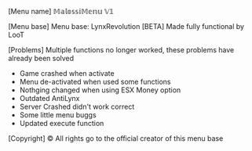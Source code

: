 

[Menu name] 
𝕄𝕒𝕝𝕠𝕤𝕤𝕚𝕄𝕖𝕟𝕦 𝕍𝟙

[Menu base] 
Menu base: LynxRevolution [BETA]
Made fully functional by LooT

[Problems]
Multiple functions no longer worked, these problems have already been solved

- Game crashed when activate
- Menu de-activated when used some functions
- Nothging changed when using ESX Money option
- Outdated AntiLynx
- Server Crashed didn't work correct
- Some little menu buggs
- Updated execute function


[Copyright] ©
All rights go to the official creator of this menu base
